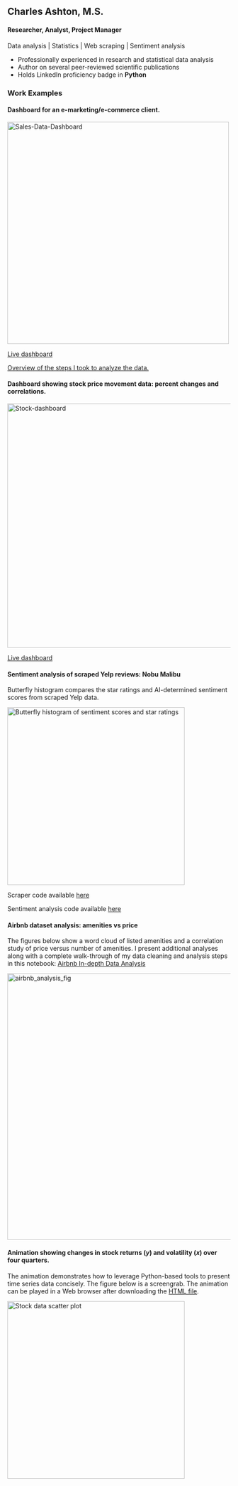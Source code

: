 ## Charles Ashton, M.S.
#### Researcher, Analyst, Project Manager

Data analysis | Statistics | Web scraping | Sentiment analysis

- Professionally experienced in research and statistical data analysis
- Author on several peer-reviewed scientific publications
- Holds LinkedIn proficiency badge in **Python**


### Work Examples

#### Dashboard for an e-marketing/e-commerce client.

<img width="500" alt="Sales-Data-Dashboard" src="https://github.com/user-attachments/assets/2bac1651-b9f2-4206-b087-8476c4783262">

[Live dashboard](https://order-data-analysis-dashboard.onrender.com/)

[Overview of the steps I took to analyze the data.](https://github.com/Charles1A/e-commerce_data_analysis/blob/72fd0fdd6e033ac06f558468494430ab44eb5d8a/sales-data-analysis.md)



#### Dashboard showing stock price movement data: percent changes and correlations.

<img width="550" alt="Stock-dashboard" src="https://github.com/user-attachments/assets/394422c4-9d91-4fa1-963c-5b27481b7c68">

[Live dashboard](https://stock-dashboard-charles.streamlit.app/)


#### Sentiment analysis of scraped Yelp reviews: Nobu Malibu

Butterfly histogram compares the star ratings and AI-determined sentiment scores from scraped Yelp data.



<img width="400" alt="Butterfly histogram of sentiment scores and star ratings" src="https://github.com/user-attachments/assets/b36929c8-c7fa-439d-862f-bf7530c155e2">

Scraper code available [here](https://github.com/Charles1A/Scrape-and-sentiment-analysis/blob/d2babfe223fcfde6e2168d6220654c4884eb7250/Scraper_for_Yelp_reviews_of_Nobu_Malibu.ipynb)

Sentiment analysis code available [here](https://github.com/Charles1A/Scrape-and-sentiment-analysis/blob/d2babfe223fcfde6e2168d6220654c4884eb7250/Yelp_reviews_sentiment_analysis_with_transformers.ipynb)



#### Airbnb dataset analysis: amenities vs price

The figures below show a word cloud of listed amenities and a correlation study of price versus number of amenities. I present additional analyses along with a complete walk-through of my data cleaning and analysis steps in this notebook: [Airbnb In-depth Data Analysis](https://www.kaggle.com/code/charlesea/in-depth-exploratory-data-analysis-airbnb)

<img width="600" alt="airbnb_analysis_fig" src="https://github.com/user-attachments/assets/548ddca9-6b64-4b35-a416-57eb56174274">



#### Animation showing changes in stock returns (*y*) and volatility (*x*) over four quarters.

The animation demonstrates how to leverage Python-based tools to present time series data concisely. The figure below is a screengrab. The animation can be played in a Web browser after downloading the [HTML file](https://github.com/Charles1A/Stock_animated_scatter_plot/blob/27679dda5656498e9b9adf2b85dc61b8ea26a271/stock-animtd-scatter-fig.html).

<img width="400" alt="Stock data scatter plot" src="https://github.com/user-attachments/assets/b3f43954-b688-4324-a13c-f7e4476aabee">
